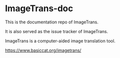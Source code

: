 # ImageTrans-doc

This is the documentation repo of ImageTrans.

It is also served as the issue tracker of ImageTrans.

ImageTrans is a computer-aided image translation tool.

https://www.basiccat.org/imagetrans/
